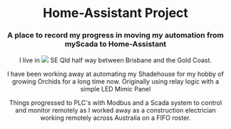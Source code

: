 <h1 align="center"> Home-Assistant Project</h1>
<h3 align="center">A place to record my progress in moving my automation from myScada to Home-Assistant</h3>
<p align="center">
  I live in <img src="https://github.com/oxguy3/flags/blob/master/mini/au.png"/> SE Qld half way between Brisbane and the Gold Coast. </p>
<p align="center">I have been working away at automating my Shadehouse for my hobby of growing Orchids for a long time now. Originally using relay logic with a simple LED Mimic Panel</p>
<p align="center"> Things progressed to PLC's with Modbus and a Scada system to control and monitor remotely as I worked away as a construction electrician working remotely across Australia on a FIFO roster.</p> 

